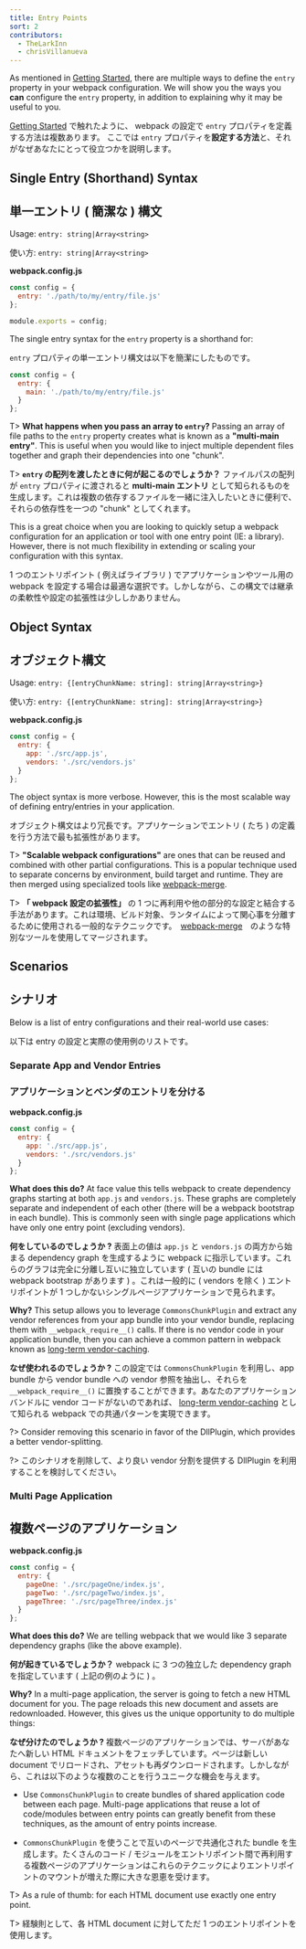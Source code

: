 ```yaml
---
title: Entry Points
sort: 2
contributors:
  - TheLarkInn
  - chrisVillanueva
---
```


As mentioned in [Getting Started](/guides/getting-started/#using-a-configuration), there are multiple ways to define the `entry` property in your webpack configuration. We will show you the ways you **can** configure the `entry` property, in addition to explaining why it may be useful to you.

[Getting Started](/guides/getting-started/#using-a-configuration) で触れたように、 webpack の設定で `entry` プロパティを定義する方法は複数あります。 ここでは `entry` プロパティを**設定する方法**と、それがなぜあなたにとって役立つかを説明します。

## Single Entry (Shorthand) Syntax

## 単一エントリ ( 簡潔な ) 構文

Usage: `entry: string|Array<string>`

使い方: `entry: string|Array<string>`

**webpack.config.js**

```javascript
const config = {
  entry: './path/to/my/entry/file.js'
};

module.exports = config;
```

The single entry syntax for the `entry` property is a shorthand for:

`entry` プロパティの単一エントリ構文は以下を簡潔にしたものです。

```javascript
const config = {
  entry: {
    main: './path/to/my/entry/file.js'
  }
};
```

T> **What happens when you pass an array to `entry`?** Passing an array of file paths to the `entry` property creates what is known as a **"multi-main entry"**. This is useful when you would like to inject multiple dependent files together and graph their dependencies into one "chunk".

T> **`entry` の配列を渡したときに何が起こるのでしょうか？** ファイルパスの配列が `entry` プロパティに渡されると **multi-main エントリ** として知られるものを生成します。これは複数の依存するファイルを一緒に注入したいときに便利で、それらの依存性を一つの "chunk" としてくれます。

This is a great choice when you are looking to quickly setup a webpack configuration for an application or tool with one entry point (IE: a library). However, there is not much flexibility in extending or scaling your configuration with this syntax.

1 つのエントリポイント ( 例えばライブラリ ) でアプリケーションやツール用の webpack を設定する場合は最適な選択です。しかしながら、この構文では継承の柔軟性や設定の拡張性は少ししかありません。


## Object Syntax

## オブジェクト構文

Usage: `entry: {[entryChunkName: string]: string|Array<string>}`

使い方: `entry: {[entryChunkName: string]: string|Array<string>}`

**webpack.config.js**

```javascript
const config = {
  entry: {
    app: './src/app.js',
    vendors: './src/vendors.js'
  }
};
```

The object syntax is more verbose. However, this is the most scalable way of defining entry/entries in your application.

オブジェクト構文はより冗長です。アプリケーションでエントリ ( たち ) の定義を行う方法で最も拡張性があります。

T> **"Scalable webpack configurations"** are ones that can be reused and combined with other partial configurations. This is a popular technique used to separate concerns by environment, build target and runtime. They are then merged using specialized tools like [webpack-merge](https://github.com/survivejs/webpack-merge).

T> **「 webpack 設定の拡張性」** の 1 つに再利用や他の部分的な設定と結合する手法があります。これは環境、ビルド対象、ランタイムによって関心事を分離するために使用される一般的なテクニックです。　[webpack-merge](https://github.com/survivejs/webpack-merge)　のような特別なツールを使用してマージされます。

## Scenarios

## シナリオ

Below is a list of entry configurations and their real-world use cases:

以下は entry の設定と実際の使用例のリストです。


### Separate App and Vendor Entries

### アプリケーションとベンダのエントリを分ける

**webpack.config.js**

```javascript
const config = {
  entry: {
    app: './src/app.js',
    vendors: './src/vendors.js'
  }
};
```

**What does this do?** At face value this tells webpack to create dependency graphs starting at both `app.js` and `vendors.js`. These graphs are completely separate and independent of each other (there will be a webpack bootstrap in each bundle). This is commonly seen with single page applications which have only one entry point (excluding vendors).

**何をしているのでしょうか ?** 表面上の値は `app.js` と `vendors.js` の両方から始まる dependency graph を生成するように webpack に指示しています。これらのグラフは完全に分離し互いに独立しています ( 互いの bundle には webpack bootstrap があります ) 。これは一般的に ( vendors を除く ) エントリポイントが 1 つしかないシングルページアプリケーションで見られます。

**Why?** This setup allows you to leverage `CommonsChunkPlugin` and extract any vendor references from your app bundle into your vendor bundle, replacing them with `__webpack_require__()` calls. If there is no vendor code in your application bundle, then you can achieve a common pattern in webpack known as [long-term vendor-caching](/guides/caching).

**なぜ使われるのでしょうか ?** この設定では `CommonsChunkPlugin` を利用し、app bundle から vendor bundle への vendor 参照を抽出し、それらを `__webpack_require__()` に置換することができます。あなたのアプリケーションバンドルに vendor コードがないのであれば、 [long-term vendor-caching](/guides/caching) として知られる webpack での共通パターンを実現できます。

?> Consider removing this scenario in favor of the DllPlugin, which provides a better vendor-splitting.

?> このシナリオを削除して、より良い vendor 分割を提供する DllPlugin を利用することを検討してください。


### Multi Page Application

## 複数ページのアプリケーション

**webpack.config.js**

```javascript
const config = {
  entry: {
    pageOne: './src/pageOne/index.js',
    pageTwo: './src/pageTwo/index.js',
    pageThree: './src/pageThree/index.js'
  }
};
```

**What does this do?** We are telling webpack that we would like 3 separate dependency graphs (like the above example).

**何が起きているでしょうか？** webpack に 3 つの独立した dependency graph を指定しています ( 上記の例のように ) 。

**Why?** In a multi-page application, the server is going to fetch a new HTML document for you. The page reloads this new document and assets are redownloaded. However, this gives us the unique opportunity to do multiple things:

**なぜ分けたのでしょうか ?** 複数ページのアプリケーションでは、サーバがあなたへ新しい HTML ドキュメントをフェッチしています。ページは新しい document でリロードされ、アセットも再ダウンロードされます。しかしながら、これは以下のような複数のことを行うユニークな機会を与えます。

- Use `CommonsChunkPlugin` to create bundles of shared application code between each page. Multi-page applications that reuse a lot of code/modules between entry points can greatly benefit from these techniques, as the amount of entry points increase.

- `CommonsChunkPlugin` を使うことで互いのページで共通化された bundle を生成します。たくさんのコード / モジュールをエントリポイント間で再利用する複数ページのアプリケーションはこれらのテクニックによりエントリポイントのマウントが増えた際に大きな恩恵を受けます。

T> As a rule of thumb: for each HTML document use exactly one entry point.

T> 経験則として、各 HTML document に対してただ 1 つのエントリポイントを使用します。
